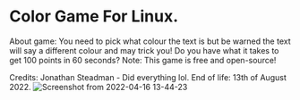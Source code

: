 # Color Game For Linux.
About game:
You need to pick what colour the text is but be warned the text will say a different colour and may trick you! Do you have what it takes to get 100 points in 60 seconds? 
Note: This game is free and open-source!

Credits:
Jonathan Steadman - Did everything lol.
End of life: 13th of August 2022.
![Screenshot from 2022-04-16 13-44-23](https://user-images.githubusercontent.com/52569279/163675461-32d77a3a-c527-47d5-a95b-c1a5195ce825.png)
